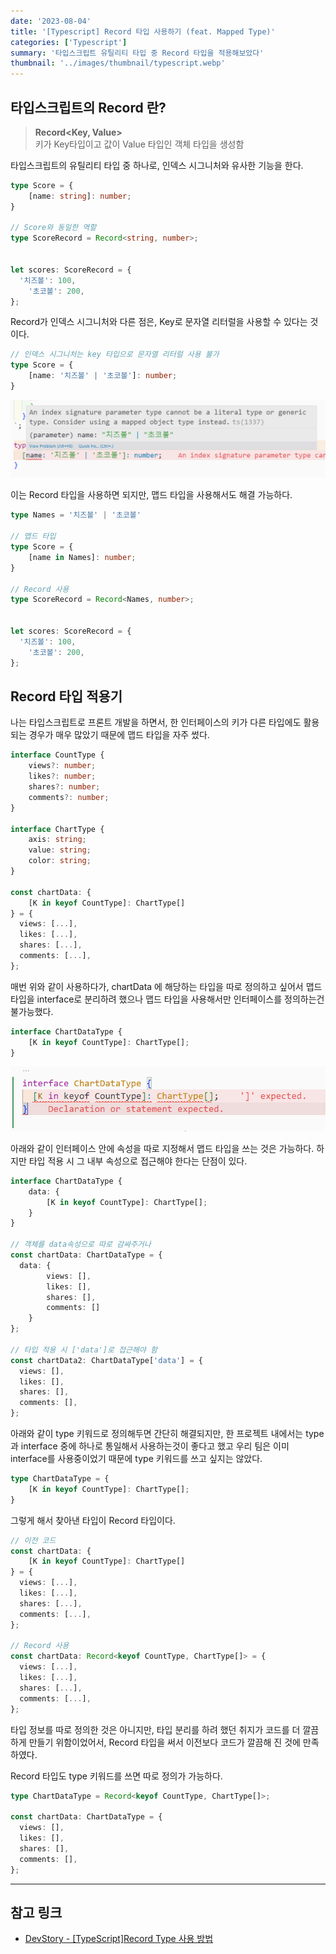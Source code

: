 ```yaml
---
date: '2023-08-04'
title: '[Typescript] Record 타입 사용하기 (feat. Mapped Type)'
categories: ['Typescript']
summary: '타입스크립트 유틸리티 타입 중 Record 타입을 적용해보았다'
thumbnail: '../images/thumbnail/typescript.webp'
---
```


## 타입스크립트의 Record 란?

> **Record<Key, Value>** <br> 키가 Key타입이고 값이 Value 타입인 객체 타입을 생성함

타입스크립트의 유틸리티 타입 중 하나로, 인덱스 시그니처와 유사한 기능을 한다.

<div class="code-header">
	<span class="red btn"></span>
	<span class="yellow btn"></span>
	<span class="green btn"></span>
</div>


```ts
type Score = {
	[name: string]: number;
}

// Score와 동일한 역할
type ScoreRecord = Record<string, number>;


let scores: ScoreRecord = {
  '치즈볼': 100,
	'초코볼': 200,
};
```

Record가 인덱스 시그니처와 다른 점은, Key로 문자열 리터럴을 사용할 수 있다는 것이다.

```ts
// 인덱스 시그니처는 key 타입으로 문자열 리터럴 사용 불가
type Score = {
	[name: '치즈볼' | '초코볼']: number;
}
```

![](../images/content/2023-08-04-13-25-19.png)

이는 Record 타입을 사용하면 되지만, 맵드 타입을 사용해서도 해결 가능하다.

```ts
type Names = '치즈볼' | '초코볼'

// 맵드 타입
type Score = {
	[name in Names]: number;
}

// Record 사용
type ScoreRecord = Record<Names, number>;


let scores: ScoreRecord = {
  '치즈볼': 100,
	'초코볼': 200,
};
```

## Record 타입 적용기

나는 타입스크립트로 프론트 개발을 하면서, 한 인터페이스의 키가 다른 타입에도 활용되는 경우가 매우 많았기 때문에 맵드 타입을 자주 썼다.

<div class="code-header">
	<span class="red btn"></span>
	<span class="yellow btn"></span>
	<span class="green btn"></span>
</div>

```ts
interface CountType {
	views?: number;
	likes?: number;
	shares?: number;
	comments?: number;
}

interface ChartType {
	axis: string;
	value: string;
	color: string;
}

const chartData: {
	[K in keyof CountType]: ChartType[]
} = {
  views: [...],
  likes: [...],
  shares: [...],
  comments: [...],
};
```

매번 위와 같이 사용하다가, chartData 에 해당하는 타입을 따로 정의하고 싶어서 맵드타입을 interface로 분리하려 했으나 맵드 타입을 사용해서만 인터페이스를 정의하는건 불가능했다.

```ts
interface ChartDataType {
	[K in keyof CountType]: ChartType[];
}
```

![](../images/content/2023-08-04-17-19-08.png)

아래와 같이 인터페이스 안에 속성을 따로 지정해서 맵드 타입을 쓰는 것은 가능하다. 하지만 타입 적용 시 그 내부 속성으로 접근해야 한다는 단점이 있다.

```ts
interface ChartDataType {
	data: {
		[K in keyof CountType]: ChartType[];
	}
}

// 객체를 data속성으로 따로 감싸주거나
const chartData: ChartDataType = {
  data: {
		views: [],
		likes: [],
		shares: [],
		comments: []
	}
};

// 타입 적용 시 ['data']로 접근해야 함
const chartData2: ChartDataType['data'] = {
  views: [],
  likes: [],
  shares: [],
  comments: [],
};
```


아래와 같이 type 키워드로 정의해두면 간단히 해결되지만, 한 프로젝트 내에서는 type과 interface 중에 하나로 통일해서 사용하는것이 좋다고 했고 우리 팀은 이미 interface를 사용중이었기 때문에 type 키워드를 쓰고 싶지는 않았다.

```ts
type ChartDataType = {
	[K in keyof CountType]: ChartType[];
}
```

그렇게 해서 찾아낸 타입이 Record 타입이다.

<div class="code-header">
	<span class="red btn"></span>
	<span class="yellow btn"></span>
	<span class="green btn"></span>
</div>

```ts
// 이전 코드
const chartData: {
	[K in keyof CountType]: ChartType[]
} = {
  views: [...],
  likes: [...],
  shares: [...],
  comments: [...],
};

// Record 사용
const chartData: Record<keyof CountType, ChartType[]> = {
  views: [...],
  likes: [...],
  shares: [...],
  comments: [...],
};
```

타입 정보를 따로 정의한 것은 아니지만, 타입 분리를 하려 했던 취지가 코드를 더 깔끔하게 만들기 위함이었어서, Record 타입을 써서 이전보다 코드가 깔끔해 진 것에 만족하였다.

Record 타입도 type 키워드를 쓰면 따로 정의가 가능하다.

<div class="code-header">
	<span class="red btn"></span>
	<span class="yellow btn"></span>
	<span class="green btn"></span>
</div>

```ts
type ChartDataType = Record<keyof CountType, ChartType[]>;

const chartData: ChartDataType = {
  views: [],
  likes: [],
  shares: [],
  comments: [],
};
```

---


## 참고 링크

- [DevStory - [TypeScript]Record Type 사용 방법](https://developer-talk.tistory.com/296)